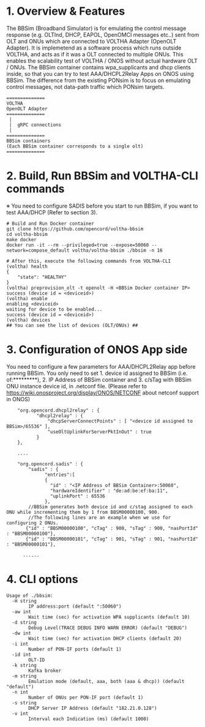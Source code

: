 # 1. Overview & Features

The BBSim (Broadband Simulator) is for emulating the control message response (e.g. OLTInd, DHCP, EAPOL, OpenOMCI messages etc..) sent from OLT and ONUs which are connected to VOLTHA Adapter (OpenOLT Adapter).
It is implemetend as a software process which runs outside VOLTHA, and acts as if it was a OLT connected to multiple ONUs.
This enables the scalability test of VOLTHA / ONOS without actual hardware OLT / ONUs.
The BBSim container contains wpa_supplicants and dhcp clients inside, so that you can try to test AAA/DHCPL2Relay Apps on ONOS using BBSim.
The difference from the existing PONsim is to focus on emulating control messages, not data-path traffic which PONsim targets.

```
==============
VOLTHA
OpenOLT Adapter
==============
 |
 |  gRPC connections
 |
==============
BBSim containers
(Each BBSim container corresponds to a single olt)
==============
```

# 2. Build, Run BBSim and VOLTHA-CLI commands
※ You need to configure SADIS before you start to run BBSim, if you want to test AAA/DHCP (Refer to section 3).
```
# Build and Run Docker container
git clone https://github.com/opencord/voltha-bbsim
cd voltha-bbsim
make docker
docker run -it --rm --privileged=true --expose=50060 --network=compose_default voltha/voltha-bbsim ./bbsim -n 16

# After this, execute the following commands from VOLTHA-CLI
(voltha) health
{
    "state": "HEALTHY"
}
(voltha) preprovision_olt -t openolt -H <BBSim Docker container IP>
success (device id = <deviceid>)
(voltha) enable
enabling <deviceid>
waiting for device to be enabled...
success (device id = <deviceid>)
(voltha) devices
## You can see the list of devices (OLT/ONUs) ##
```

# 3. Configuration of ONOS App side
You need to configure a few parameters for AAA/DHCPL2Relay app before running BBSim.
You only need to set 1. device id assigned to BBSim (i.e. of:*********), 2. IP Address of BBSim container and 3. c/sTag with BBSim ONU instance device id, in .netconf file.
(Please refer to https://wiki.onosproject.org/display/ONOS/NETCONF about netconf support in ONOS)
```
    "org.opencord.dhcpl2relay" : {
           "dhcpl2relay" : {
               "dhcpServerConnectPoints" : [ "<device id assigned to BBSim>/65536" ],
               "useOltUplinkForServerPktInOut" : true
           }
    },

    ....
    
    "org.opencord.sadis" : {
        "sadis" : {
              "entries":[
              {
                "id" : "<IP Address of BBSim Container>:50060",
                "hardwareIdentifier" : "de:ad:be:ef:ba:11",
                "uplinkPort" : 65536
              },
        //BBSim generates both device id and c/stag assigned to each ONU while incrementing them by 1 from BBSM00000100, 900.
        //The following lines are an example when we use for configuring 2 ONUs.
       {"id" : "BBSM00000100", "cTag" : 900, "sTag" : 900, "nasPortId" : "BBSM00000100"},
       {"id" : "BBSM00000101", "cTag" : 901, "sTag" : 901, "nasPortId" : "BBSM00000101"},

      ......
```


# 4. CLI options
```
Usage of ./bbsim:
  -H string
    	IP address:port (default ":50060")
  -aw int
    	Wait time (sec) for activation WPA supplicants (default 10)
  -d string
    	Debug Level(TRACE DEBUG INFO WARN ERROR) (default "DEBUG")
  -dw int
    	Wait time (sec) for activation DHCP clients (default 20)
  -i int
    	Number of PON-IF ports (default 1)
  -id int
    	OLT-ID
  -k string
    	Kafka broker
  -m string
    	Emulation mode (default, aaa, both (aaa & dhcp)) (default "default")
  -n int
    	Number of ONUs per PON-IF port (default 1)
  -s string
    	DHCP Server IP Address (default "182.21.0.128")
  -v int
    	Interval each Indication (ms) (default 1000)
```
